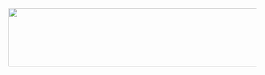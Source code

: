 


<a href="https://github.com/devxb/gitanimals">
  <img
    src="https://render.gitanimals.org/lines/hyeonda02?pet-id=619027654971594612"
    width="600"
    height="120"
  />
</a>
  
